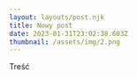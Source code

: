 ```yaml
---
layout: layouts/post.njk
title: Nowy post
date: 2023-01-31T23:02:38.603Z
thumbnail: /assets/img/2.png
---
```

Treść